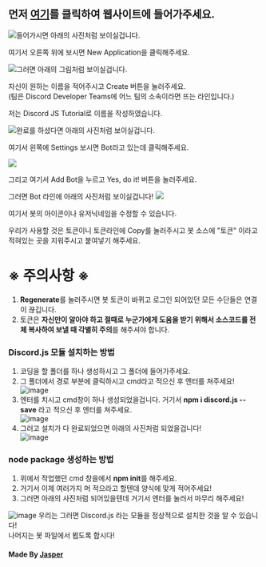 ## 먼저 [여기](https://discord.com/developers/applications)를 클릭하여 웹사이트에 들어가주세요.

![들어가시면 아래의 사진처럼 보이실겁니다.](https://cdn.discordapp.com/attachments/708325535133990963/719143421083779092/unknown.png)

여기서 오른쪽 위에 보시면 New Application을 클릭해주세요.

![그러면 아래의 그림처럼 보이실겁니다.](https://cdn.discordapp.com/attachments/708325535133990963/708326886845186099/unknown.png)

자신이 원하는 이름을 적어주시고 Create 버튼을 눌러주세요.   
(팀은 Discord Developer Teams에 어느 팀의 소속이라면 뜨는 라인입니다.)   
   
저는 Discord JS Tutorial로 이름을 작성하였습니다.

![완료를 하셨다면 아래의 사진처럼 보이실겁니다.](https://cdn.discordapp.com/attachments/708325535133990963/708327210758701098/unknown.png)

여기서 왼쪽에 Settings 보시면 Bot라고 있는데 클릭해주세요.

![](https://cdn.discordapp.com/attachments/708325535133990963/708327595539955752/unknown.png)

그리고 여기서 Add Bot을 누르고 Yes, do it! 버튼을 눌러주세요.

그러면 Bot 라인에 아래의 사진처럼 보이실겁니다!
![](https://cdn.discordapp.com/attachments/708325535133990963/708328919979261992/unknown.png)

여기서 봇의 아이콘이나 유저닉네임을 수정할 수 있습니다.

우리가 사용할 것은 토큰이니 토큰라인에 Copy를 눌러주시고 봇 소스에 "토큰" 이라고 적혀있는 곳을 지워주시고 붙여넣기 해주세요.   


# **※ 주의사항 ※**   
1. **Regenerate**를 눌러주시면 봇 토큰이 바뀌고 로그인 되어있던 모든 수단들은 연결이 끊깁니다.   
2. 토큰은 **자신만이 알아야 하고 절때로 누군가에게 도움을 받기 위해서 소스코드를 전체 복사하여 보낼 때 각별히 주의**를 해주셔야 합니다.

### Discord.js 모듈 설치하는 방법

1. 코딩을 할 폴더를 하나 생성하시고 그 폴더에 들어가주세요.   
2. 그 폴더에서 경로 부분에 클릭하시고 cmd라고 적으신 후 엔터를 쳐주세요!   
![image](https://cdn.discordapp.com/attachments/708325535133990963/711371559712981043/unknown.png)
3. 엔터를 치시고 cmd창이 하나 생성되었을겁니다. 거기서 **npm i discord.js --save** 라고 적으신 후 엔터를 쳐주세요.     
![image](https://cdn.discordapp.com/attachments/708325535133990963/711371759273771058/unknown.png)
4. 그러고 설치가 다 완료되었으면 아래의 사진처럼 되었을겁니다!   
![image](https://cdn.discordapp.com/attachments/708325535133990963/711371987900956713/unknown.png)



### node package 생성하는 방법

1. 위에서 작업했던 cmd 창을에서 **npm init**를 해주세요.   
2. 거기서 이제 여러가지 머 적으라고 할텐데 양식에 맞게 적어주세요!   
3. 그러면 아래의 사진처럼 되어있을텐데 거기서 엔터를 눌러서 마무리 해주세요!   

![image](https://cdn.discordapp.com/attachments/708325535133990963/719143887955951616/unknown.png)
우리는 그러면 Discord.js 라는 모듈을 정상적으로 설치한 것을 알 수 있습니다!   
나머지는 봇 파일에서 뵙도록 합시다!

#### Made By [Jasper](https://github.com/Ukong0324)